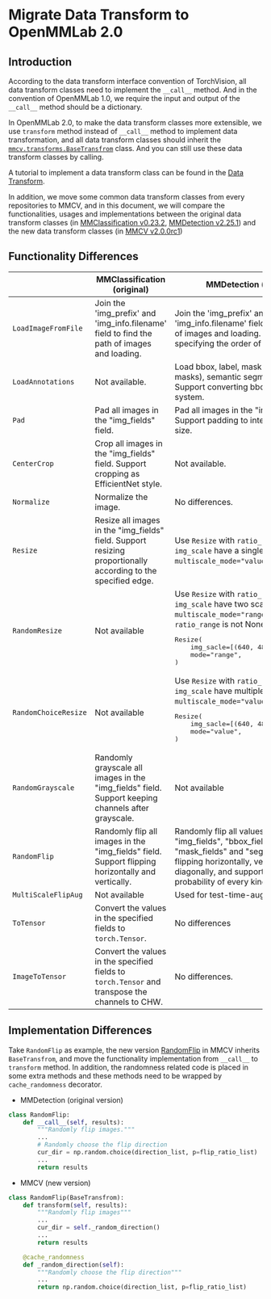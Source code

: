 # Migrate Data Transform to OpenMMLab 2.0

## Introduction

According to the data transform interface convention of TorchVision, all data transform classes need to
implement the `__call__` method. And in the convention of OpenMMLab 1.0, we require the input and output of
the `__call__` method should be a dictionary.

In OpenMMLab 2.0, to make the data transform classes more extensible, we use `transform` method instead of
`__call__` method to implement data transformation, and all data transform classes should inherit the
[`mmcv.transforms.BaseTransfrom`](mmcv.transforms.BaseTransfrom) class. And you can still use these data
transform classes by calling.

A tutorial to implement a data transform class can be found in the [Data Transform](../advanced_tutorials/data_element.md).

In addition, we move some common data transform classes from every repositories to MMCV, and in this document,
we will compare the functionalities, usages and implementations between the original data transform classes (in [MMClassification v0.23.2](https://github.com/open-mmlab/mmclassification/tree/v0.23.2), [MMDetection v2.25.1](https://github.com/open-mmlab/mmdetection/tree/v2.25.1)) and the new data transform classes (in [MMCV v2.0.0rc1](https://github.com/open-mmlab/mmcv/tree/2.x))

## Functionality Differences

<table class="colwidths-auto docutils align-default">
<thead>
  <tr>
    <th></th>
    <th>MMClassification (original)</th>
    <th>MMDetection (original)</th>
    <th>MMCV (new)</th>
  </tr>
</thead>
<tbody>
  <tr>
    <td><code>LoadImageFromFile</code></td>
    <td>Join the 'img_prefix' and 'img_info.filename' field to find the path of images and loading.</td>
    <td>Join the 'img_prefix' and 'img_info.filename' field to find the path of images and loading. Support
    specifying the order of channels.</td>
    <td>Load images from 'img_path'. Support ignoring failed loading and specifying decode backend.</td>
  </tr>
  <tr>
    <td><code>LoadAnnotations</code></td>
    <td>Not available.</td>
    <td>Load bbox, label, mask (include polygon masks), semantic segmentation. Support converting bbox coordinate system.</td>
    <td>Load bbox, label, mask (not include polygon masks), semantic segmentation.</td>
  </tr>
  <tr>
    <td><code>Pad</code></td>
    <td>Pad all images in the "img_fields" field.</td>
    <td>Pad all images in the "img_fields" field. Support padding to integer multiple size.</td>
    <td>Pad the image in the "img" field. Support padding to integer multiple size.</td>
  </tr>
  <tr>
    <td><code>CenterCrop</code></td>
    <td>Crop all images in the "img_fields" field. Support cropping as EfficientNet style.</td>
    <td>Not available.</td>
    <td>Crop the image in the "img" field, the bbox in the "gt_bboxes" field, the semantic segmentation in the "gt_seg_map" field, the keypoints in the "gt_keypoints" field. Support padding the margin of the cropped image.</td>
  </tr>
  <tr>
    <td><code>Normalize</code></td>
    <td>Normalize the image.</td>
    <td>No differences.</td>
    <td>No differences, but we recommend to use <a href="../tutorials/model.html#datapreprocessor">data preprocessor</a> to normalize the image.</td>
  </tr>
  <tr>
    <td><code>Resize</code></td>
    <td>Resize all images in the "img_fields" field. Support resizing proportionally according to the specified edge.</td>
    <td>Use <code>Resize</code> with <code>ratio_range=None</code>, the <code>img_scale</code> have a single scale, and <code>multiscale_mode="value"</code>.</td>
    <td>Resize the image in the "img" field, the bbox in the "gt_bboxes" field, the semantic segmentation in the "gt_seg_map" field, the keypoints in the "gt_keypoints" field. Support specifying the ratio of new scale to original scale and support resizing proportionally.</td>
  </tr>
  <tr>
    <td><code>RandomResize</code></td>
    <td>Not available</td>
    <td>Use <code>Resize</code> with <code>ratio_range=None</code>, <code>img_scale</code> have two scales and <code>multiscale_mode="range"</code>, or <code>ratio_range</code> is not None.
    <pre>Resize(
    img_sacle=[(640, 480), (960, 720)],
    mode="range",
)</pre>
    </td>
    <td>Have the same resize function as <code>Resize</code>. Support sampling the scale from a scale range or scale ratio range.
    <pre>RandomResize(scale=[(640, 480), (960, 720)])</pre>
    </td>
  </tr>
  <tr>
    <td><code>RandomChoiceResize</code></td>
    <td>Not available</td>
    <td>Use <code>Resize</code> with <code>ratio_range=None</code>, <code>img_scale</code> have multiple scales, and <code>multiscale_mode="value"</code>.
    <pre>Resize(
    img_sacle=[(640, 480), (960, 720)],
    mode="value",
)</pre>
    </td>
    <td>Have the same resize function as <code>Resize</code>. Support randomly choosing the scale from multiple scales or multiple scale ratios.
    <pre>RandomChoiceResize(scales=[(640, 480), (960, 720)])</pre>
    </td>
  </tr>
  <tr>
    <td><code>RandomGrayscale</code></td>
    <td>Randomly grayscale all images in the "img_fields" field. Support keeping channels after grayscale.</td>
    <td>Not available</td>
    <td>Randomly grayscale the image in the "img" field. Support specifying the weight of each channel, and support keeping channels after grayscale.</td>
  </tr>
  <tr>
    <td><code>RandomFlip</code></td>
    <td>Randomly flip all images in the "img_fields" field. Support flipping horizontally and vertically.</td>
    <td>Randomly flip all values in the "img_fields", "bbox_fields", "mask_fields" and "seg_fields". Support flipping horizontally, vertically and diagonally, and support specifying the probability of every kind of flipping.</td>
    <td>Randomly flip the values in the "img", "gt_bboxes", "gt_seg_map", "gt_keypoints" field. Support flipping horizontally, vertically and diagonally, and support specifying the probability of every kind of flipping.</td>
  </tr>
  <tr>
    <td><code>MultiScaleFlipAug</code></td>
    <td>Not available</td>
    <td>Used for test-time-augmentation.</td>
    <td>Use <code><a href="https://mmcv.readthedocs.io/en/2.x/api/generated/mmcv.transforms.TestTimeAug.html">TestTimeAug</a></code></td>
  </tr>
  <tr>
    <td><code>ToTensor</code></td>
    <td>Convert the values in the specified fields to <code>torch.Tensor</code>.</td>
    <td>No differences</td>
    <td>No differences</td>
  </tr>
  <tr>
    <td><code>ImageToTensor</code></td>
    <td>Convert the values in the specified fields to <code>torch.Tensor</code> and transpose the channels to CHW.</td>
    <td>No differences.</td>
    <td>No differences.</td>
  </tr>
</tbody>
</table>

## Implementation Differences

Take `RandomFlip` as example, the new version [RandomFlip](<>) in MMCV inherits `BaseTransfrom`, and move the
functionality implementation from `__call__` to `transform` method. In addition, the randomness related code
is placed in some extra methods and these methods need to be wrapped by `cache_randomness` decorator.

- MMDetection (original version)

```python
class RandomFlip:
    def __call__(self, results):
        """Randomly flip images."""
        ...
        # Randomly choose the flip direction
        cur_dir = np.random.choice(direction_list, p=flip_ratio_list)
        ...
        return results
```

- MMCV (new version)

```python
class RandomFlip(BaseTransfrom):
    def transform(self, results):
        """Randomly flip images"""
        ...
        cur_dir = self._random_direction()
        ...
        return results

    @cache_randomness
    def _random_direction(self):
        """Randomly choose the flip direction"""
        ...
        return np.random.choice(direction_list, p=flip_ratio_list)
```
